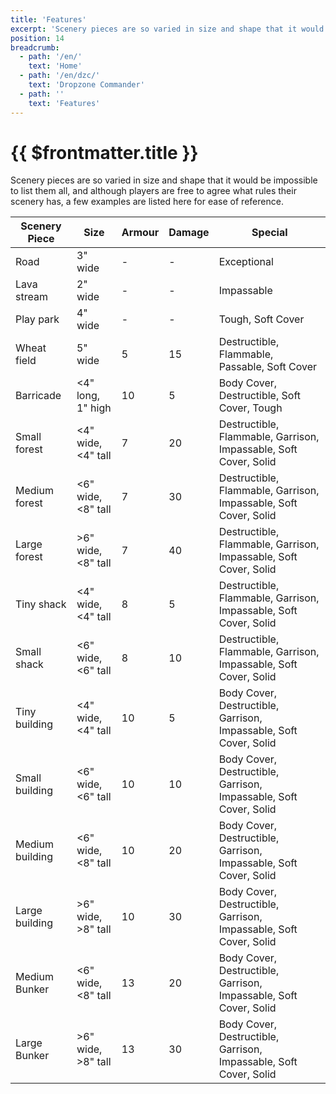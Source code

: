 ```yaml
---
title: 'Features'
excerpt: 'Scenery pieces are so varied in size and shape that it would be impossible to list them all, and although players are free to agree what rules their scenery has, a few examples are listed here for ease of reference.'
position: 14
breadcrumb:
  - path: '/en/'
    text: 'Home'
  - path: '/en/dzc/'
    text: 'Dropzone Commander'
  - path: ''
    text: 'Features'
---
```


# {{ $frontmatter.title }}

Scenery pieces are so varied in size and shape that it would be impossible to list them all, and although players are free to agree what rules their scenery has, a few examples are listed here for ease of reference.

<table>
  <thead>
    <tr>
      <th>Scenery Piece</th>
      <th>Size</th>
      <th>Armour</th>
      <th>Damage</th>
      <th>Special</th>
    </tr>
  </thead>
  <tbody>
    <tr>
      <td>Road</td>
      <td>3&quot; wide</td>
      <td>-</td>
      <td>-</td>
      <td>Exceptional</td>
    </tr>
    <tr>
      <td>Lava stream</td>
      <td>2&quot; wide</td>
      <td>-</td>
      <td>-</td>
      <td>Impassable</td>
    </tr>
    <tr>
      <td>Play park</td>
      <td>4&quot; wide</td>
      <td>-</td>
      <td>-</td>
      <td>Tough, Soft Cover</td>
    </tr>
    <tr>
      <td>Wheat field</td>
      <td>5&quot; wide</td>
      <td>5</td>
      <td>15</td>
      <td>Destructible, Flammable, Passable, Soft Cover</td>
    </tr>
    <tr>
      <td>Barricade</td>
      <td>&lt;4&quot; long, 1&quot; high</td>
      <td>10</td>
      <td>5</td>
      <td>Body Cover, Destructible, Soft Cover, Tough</td>
    </tr>
    <tr>
      <td>Small forest</td>
      <td>&lt;4&quot; wide, &lt;4&quot; tall</td>
      <td>7</td>
      <td>20</td>
      <td>Destructible, Flammable, Garrison, Impassable, Soft Cover, Solid</td>
    </tr>
    <tr>
      <td>Medium forest</td>
      <td>&lt;6&quot; wide, &lt;8&quot; tall</td>
      <td>7</td>
      <td>30</td>
      <td>Destructible, Flammable, Garrison, Impassable, Soft Cover, Solid</td>
    </tr>
    <tr>
      <td>Large forest</td>
      <td>&gt;6&quot; wide, &lt;8&quot; tall</td>
      <td>7</td>
      <td>40</td>
      <td>Destructible, Flammable, Garrison, Impassable, Soft Cover, Solid</td>
    </tr>
    <tr>
      <td>Tiny shack</td>
      <td>&lt;4&quot; wide, &lt;4&quot; tall</td>
      <td>8</td>
      <td>5</td>
      <td>Destructible, Flammable, Garrison, Impassable, Soft Cover, Solid</td>
    </tr>
    <tr>
      <td>Small shack</td>
      <td>&lt;6&quot; wide, &lt;6&quot; tall</td>
      <td>8</td>
      <td>10</td>
      <td>Destructible, Flammable, Garrison, Impassable, Soft Cover, Solid</td>
    </tr>
    <tr>
      <td>Tiny building</td>
      <td>&lt;4&quot; wide, &lt;4&quot; tall</td>
      <td>10</td>
      <td>5</td>
      <td>Body Cover, Destructible, Garrison, Impassable, Soft Cover, Solid</td>
    </tr>
    <tr>
      <td>Small building</td>
      <td>&lt;6&quot; wide, &lt;6&quot; tall</td>
      <td>10</td>
      <td>10</td>
      <td>Body Cover, Destructible, Garrison, Impassable, Soft Cover, Solid</td>
    </tr>
    <tr>
      <td>Medium building</td>
      <td>&lt;6&quot; wide, &lt;8&quot; tall</td>
      <td>10</td>
      <td>20</td>
      <td>Body Cover, Destructible, Garrison, Impassable, Soft Cover, Solid</td>
    </tr>
    <tr>
      <td>Large building</td>
      <td>&gt;6&quot; wide, &gt;8&quot; tall</td>
      <td>10</td>
      <td>30</td>
      <td>Body Cover, Destructible, Garrison, Impassable, Soft Cover, Solid</td>
    </tr>
    <tr>
      <td>Medium Bunker</td>
      <td>&lt;6&quot; wide, &lt;8&quot; tall</td>
      <td>13</td>
      <td>20</td>
      <td>Body Cover, Destructible, Garrison, Impassable, Soft Cover, Solid</td>
    </tr>
    <tr>
      <td>Large Bunker</td>
      <td>&gt;6&quot; wide, &gt;8&quot; tall</td>
      <td>13</td>
      <td>30</td>
      <td>Body Cover, Destructible, Garrison, Impassable, Soft Cover, Solid</td>
    </tr>
  </tbody>
</table>
